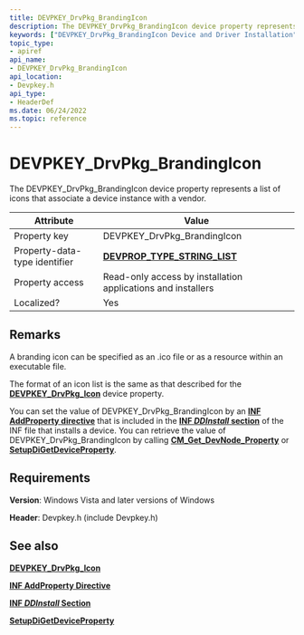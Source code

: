 ```yaml
---
title: DEVPKEY_DrvPkg_BrandingIcon
description: The DEVPKEY_DrvPkg_BrandingIcon device property represents a list of icons that associate a device instance with a vendor.
keywords: ["DEVPKEY_DrvPkg_BrandingIcon Device and Driver Installation"]
topic_type:
- apiref
api_name:
- DEVPKEY_DrvPkg_BrandingIcon
api_location:
- Devpkey.h
api_type:
- HeaderDef
ms.date: 06/24/2022
ms.topic: reference
---
```


# DEVPKEY_DrvPkg_BrandingIcon

The DEVPKEY_DrvPkg_BrandingIcon device property represents a list of icons that associate a device instance with a vendor.

| Attribute | Value |
|--|--|
| Property key | DEVPKEY_DrvPkg_BrandingIcon |
| Property-data-type identifier | [**DEVPROP_TYPE_STRING_LIST**](devprop-type-string-list.md) |
| Property access | Read-only access by installation applications and installers |
| Localized? | Yes |

## Remarks

A branding icon can be specified as an .ico file or as a resource within an executable file.

The format of an icon list is the same as that described for the [**DEVPKEY_DrvPkg_Icon**](devpkey-drvpkg-icon.md) device property.

You can set the value of DEVPKEY_DrvPkg_BrandingIcon by an [**INF AddProperty directive**](./inf-addproperty-directive.md) that is included in the [**INF *DDInstall* section**](./inf-ddinstall-section.md) of the INF file that installs a device. You can retrieve the value of DEVPKEY_DrvPkg_BrandingIcon by calling [**CM_Get_DevNode_Property**](/windows/win32/api/cfgmgr32/nf-cfgmgr32-cm_get_devnode_propertyw) or [**SetupDiGetDeviceProperty**](/windows/win32/api/setupapi/nf-setupapi-setupdigetdevicepropertyw).

## Requirements

**Version**: Windows Vista and later versions of Windows

**Header**: Devpkey.h (include Devpkey.h)

## See also

[**DEVPKEY_DrvPkg_Icon**](devpkey-drvpkg-icon.md)

[**INF AddProperty Directive**](./inf-addproperty-directive.md)

[**INF *DDInstall* Section**](./inf-ddinstall-section.md)

[**SetupDiGetDeviceProperty**](/windows/win32/api/setupapi/nf-setupapi-setupdigetdevicepropertyw)
